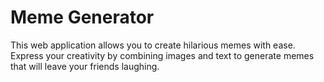 # Meme Generator

This web application allows you to create hilarious memes with ease. Express your creativity by combining images and text to generate memes that will leave your friends laughing.
